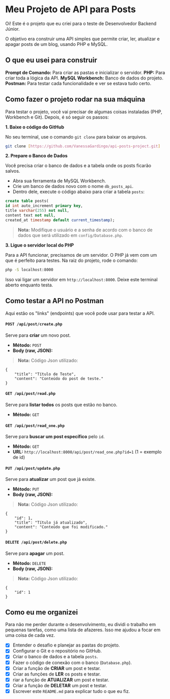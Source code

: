 # Meu Projeto de API para Posts

Oi! Este é o projeto que eu criei para o teste de Desenvolvedor Backend Júnior.

O objetivo era construir uma API simples que permite criar, ler, atualizar e apagar posts de um blog, usando PHP e MySQL.

## O que eu usei para construir

**Prompt de Comando:** Para criar as pastas e inicializar o servidor.
**PHP:** Para criar toda a lógica da API.
**MySQL Workbench:** Banco de dados do projeto.
**Postman:** Para testar cada funcionalidade e ver se estava tudo certo.

## Como fazer o projeto rodar na sua máquina

Para testar o projeto, você vai precisar de algumas coisas instaladas (PHP,  Workbench e Git). Depois, é só seguir os passos:

**1. Baixe o código do GitHub**

No seu terminal, use o comando `git clone` para baixar os arquivos.

```bash
git clone [https://github.com/VanessaGardingo/api-posts-project.git]
```

**2. Prepare o Banco de Dados**

Você precisa criar o banco de dados e a tabela onde os posts ficarão salvos.

* Abra sua ferramenta de MySQL Workbench.
* Crie um banco de dados novo com o nome `db_posts_api`.
* Dentro dele, execute o código abaixo para criar a tabela `posts`:

```sql
create table posts(
id int auto_increment primary key,
title varchar(255) not null,
content text not null,
created_at timestamp default current_timestamp);
```
> **Nota:** Modifique o usuário e a senha de acordo com o banco de dados que será utilizado em `config/Database.php`.

**3. Ligue o servidor local do PHP**

Para a API funcionar, precisamos de um servidor. O PHP já vem com um que é perfeito para testes. Na raiz do projeto, rode o comando:

```bash
php -S localhost:8000
```
Isso vai ligar um servidor em `http://localhost:8000`. Deixe este terminal aberto enquanto testa.

## Como testar a API no Postman

Aqui estão os "links" (endpoints) que você pode usar para testar a API.

#### `POST /api/post/create.php`
Serve para **criar** um novo post.

* **Método:** `POST`
* **Body (raw, JSON):**
> **Nota:** Código Json utilizado:

    {
        "title": "Título de Teste",
        "content": "Conteúdo do post de teste."
    }
 

#### `GET /api/post/read.php`
Serve para **listar todos** os posts que estão no banco.

* **Método:** `GET`

#### `GET /api/post/read_one.php`
Serve para **buscar um post específico** pelo `id`.

* **Método:** `GET`
* **URL:** `http://localhost:8000/api/post/read_one.php?id=1` (1 = exemplo de id)

#### `PUT /api/post/update.php`
Serve para **atualizar** um post que já existe.

* **Método:** `PUT`
* **Body (raw, JSON):**
> **Nota:** Código Json utilizado:

    {
        "id": 1,
        "title": "Título já atualizado",
        "content": "Conteúdo que foi modificado."
    }

#### `DELETE /api/post/delete.php`
Serve para **apagar** um post.

* **Método:** `DELETE`
* **Body (raw, JSON):**
> **Nota:** Código Json utilizado:

    {
        "id": 1
    }

## Como eu me organizei

Para não me perder durante o desenvolvimento, eu dividi o trabalho em pequenas tarefas, como uma lista de afazeres. Isso me ajudou a focar em uma coisa de cada vez.

- [x] Entender o desafio e planejar as pastas do projeto.
- [x] Configurar o Git e o repositório no GitHub.
- [x] Criar o banco de dados e a tabela `posts`.
- [x] Fazer o código de conexão com o banco (`Database.php`).
- [x] Criar a função de **CRIAR** um post e testar.
- [x] Criar as funções de **LER** os posts e testar.
- [x] riar a função de **ATUALIZAR** um post e testar.
- [x] Criar a função de **DELETAR** um post e testar.
- [x] Escrever este `README.md` para explicar tudo o que eu fiz.
